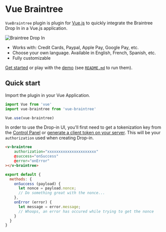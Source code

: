 # Vue Braintree

`VueBraintree` plugin is plugin for [Vue.js](http://vuejs.org) to quickly integrate the Braintree Drop In in a Vue.js application.

![Braintree Drop In](https://developers.braintreepayments.com/img/developers/client-sdk-drop-in-web.png)

- Works with: Credit Cards, Paypal, Apple Pay, Google Pay, etc.
- Choose your own language. Available in English, French, Spanish, etc.
- Fully customizable 

[Get started](./started/) or play with the [demo](https://github.com/francoislevesque/vue-braintree/tree/dev/demo) (see [`README.md`](https://github.com/francoislevesque/vue-braintree/) to run them).

## Quick start
Import the plugin in your Vue Application.

```javascript
import Vue from 'vue'
import vue-braintree from 'vue-braintree'

Vue.use(vue-braintree)
```

In order to use the Drop-in UI, you'll first need to get a tokenization key from the [Control Panel](https://developers.braintreepayments.com/guides/authorization/tokenization-key/) or [generate a client token on your server](https://developers.braintreepayments.com/start/hello-server/ruby#generate-a-client-token). This will be your `authorization` used when creating Drop-in.

```html
<v-braintree 
    authorization="xxxxxxxxxxxxxxxxxxxxxx"
    @success="onSuccess"
    @error="onError"
></v-braintree>
```
```javascript
export default {
  methods: {
    onSuccess (payload) {
      let nonce = payload.nonce;
      // Do something great with the nonce...
    },
    onError (error) {
      let message = error.message;
      // Whoops, an error has occured while trying to get the nonce
    }
  }
}
```
